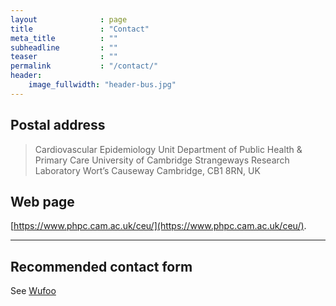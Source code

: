 ```yaml
---
layout              : page
title               : "Contact"
meta_title          : ""
subheadline         : ""
teaser              : ""
permalink           : "/contact/"
header:
    image_fullwidth: "header-bus.jpg"
---
```


## Postal address

> Cardiovascular Epidemiology Unit
> Department of Public Health & Primary Care
> University of Cambridge
> Strangeways Research Laboratory
> Wort’s Causeway
> Cambridge, CB1 8RN, UK

## Web page

[https://www.phpc.cam.ac.uk/ceu/](https://www.phpc.cam.ac.uk/ceu/).

---

## Recommended contact form

See [Wufoo](http://www.wufoo.com/)
